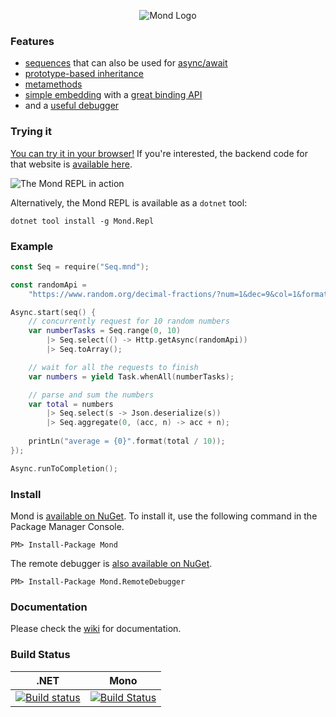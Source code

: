 <p align="center"><img src="https://i.imgur.com/As4LMO6.png" alt="Mond Logo"/>

### Features
* [sequences](https://github.com/Rohansi/Mond/wiki/Sequences) that can also be used for [async/await](https://fpp.literallybrian.com/mond/#e24f0a629859b38e2c27efa8aebaf60cf2cc4aed)
* [prototype-based inheritance](https://github.com/Rohansi/Mond/wiki/Prototypes)
* [metamethods](https://github.com/Rohansi/Mond/wiki/Metamethods)
* [simple embedding](https://github.com/Rohansi/Mond/wiki/Basic-Usage) with a [great binding API](https://github.com/Rohansi/Mond/wiki/Binding-API)
* and a [useful debugger](https://github.com/Rohansi/Mond/wiki/Debugging)

### Trying it
[You can try it in your browser!](https://rohbot.net/mond/) If you're interested, the backend code for that website is [available here](https://github.com/Rohansi/Mondbot).

![The Mond REPL in action](https://files.facepunch.com/Rohan/2019/January/21_11-14-04.gif)

Alternatively, the Mond REPL is available as a `dotnet` tool:

```
dotnet tool install -g Mond.Repl
```

### Example
```kotlin
const Seq = require("Seq.mnd");

const randomApi =
    "https://www.random.org/decimal-fractions/?num=1&dec=9&col=1&format=plain";

Async.start(seq() {
    // concurrently request for 10 random numbers
    var numberTasks = Seq.range(0, 10)
        |> Seq.select(() -> Http.getAsync(randomApi))
        |> Seq.toArray();

    // wait for all the requests to finish
    var numbers = yield Task.whenAll(numberTasks);

    // parse and sum the numbers
    var total = numbers
        |> Seq.select(s -> Json.deserialize(s))
        |> Seq.aggregate(0, (acc, n) -> acc + n);
        
    printLn("average = {0}".format(total / 10));
});

Async.runToCompletion();
```

### Install
Mond is [available on NuGet](https://www.nuget.org/packages/Mond/). To install it, use the following command in the Package Manager Console.
```
PM> Install-Package Mond
```

The remote debugger is [also available on NuGet](https://www.nuget.org/packages/Mond.RemoteDebugger/).
```
PM> Install-Package Mond.RemoteDebugger
```

### Documentation
Please check the [wiki](https://github.com/Rohansi/Mond/wiki) for documentation.


### Build Status
| .NET | Mono |
|------|------|
| [![Build status](https://ci.appveyor.com/api/projects/status/di5tqqt73bu6aire)](https://ci.appveyor.com/project/Rohansi/mond) | [![Build Status](https://travis-ci.org/Rohansi/Mond.svg?branch=master)](https://travis-ci.org/Rohansi/Mond)
